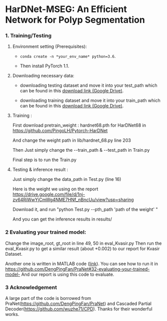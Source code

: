 # HarDNet-MSEG: An Efficient Network for Polyp Segmentation


### 1. Training/Testing


1. Environment setting (Prerequisites):
    
    + `conda create -n *your_env_name* python=3.6`.
    
    + Then install PyTorch 1.1.

2. Downloading necessary data:

    + downloading testing dataset and move it into your test_path
    which can be found in this [download link (Google Drive)](https://drive.google.com/file/d/1o8OfBvYE6K-EpDyvzsmMPndnUMwb540R/view?usp=sharing).
    
    + downloading training dataset and move it into your train_path
    which can be found in this [download link (Google Drive)](https://drive.google.com/file/d/1lODorfB33jbd-im-qrtUgWnZXxB94F55/view?usp=sharing).
   
3. Training :

    First download pretrain_weight : hardnet68.pth for HarDNet68 in https://github.com/PingoLH/Pytorch-HarDNet
    
    And change the weight path in lib/hardnet_68.py line 203
    
    Then Just simply change the --train_path & --test_path in Train.py
    
    Final step is to run the Train.py

4. Testing & inference result :

    Just simply change the data_path in Test.py (line 16)
    
    Here is the weight we using on the report https://drive.google.com/file/d/1nj-zv64RiWwYjCmWg4NME7HNf_nBncUu/view?usp=sharing
    
    Download it, and run "python Test.py --pth_path 'path of the weight' "
    
    And you can get the inference results in results/
    

### 2 Evaluating your trained model:

Change the image_root, gt_root in line 49, 50 in eval_Kvasir.py
Then run the eval_Kvasir.py to get a similar result (about +0.002) to our report for Kvasir Dataset.

Another one is written in MATLAB code ([link](https://drive.google.com/file/d/1_h4_CjD5GKEf7B1MRuzye97H0MXf2GE9/view?usp=sharing)).
You can see how to run it in https://github.com/DengPingFan/PraNet#32-evaluating-your-trained-model-
And our report is using this code to evaluate.

### 3 Acknowledgement
A large part of the code is borrowed from PraNet(https://github.com/DengPingFan/PraNet) and Cascaded Partial Decoder(https://github.com/wuzhe71/CPD). Thanks for their wonderful works.
